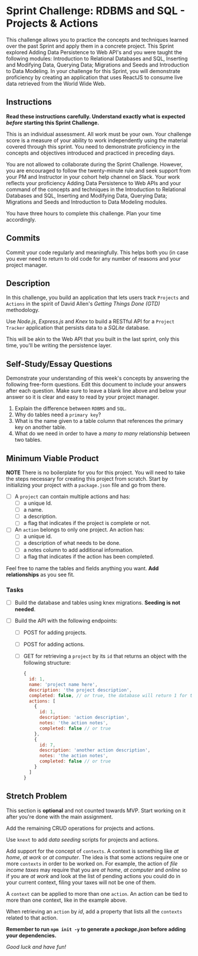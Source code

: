 # Sprint Challenge: RDBMS and SQL - Projects & Actions

This challenge allows you to practice the concepts and techniques learned over the past Sprint and apply them in a concrete project. This Sprint explored Adding Data Persistence to Web API's and you were taught the following modules: Introduction to Relational Databases and SQL, Inserting and Modifying Data, Querying Data; Migrations and Seeds and Introduction to Data Modeling. In your challenge for this Sprint, you will demonstrate proficiency by creating an application that uses ReactJS to consume live data retrieved from the World Wide Web.

## Instructions

**Read these instructions carefully. Understand exactly what is expected _before_ starting this Sprint Challenge.**

This is an individual assessment. All work must be your own. Your challenge score is a measure of your ability to work independently using the material covered through this sprint. You need to demonstrate proficiency in the concepts and objectives introduced and practiced in preceding days.

You are not allowed to collaborate during the Sprint Challenge. However, you are encouraged to follow the twenty-minute rule and seek support from your PM and Instructor in your cohort help channel on Slack. Your work reflects your proficiency Adding Data Persistence to Web APIs and your command of the concepts and techniques in the Introduction to Relational Databases and SQL, Inserting and Modifying Data, Querying Data; Migrations and Seeds and Introduction to Data Modeling modules.

You have three hours to complete this challenge. Plan your time accordingly.

## Commits

Commit your code regularly and meaningfully. This helps both you (in case you ever need to return to old code for any number of reasons and your project manager.

## Description

In this challenge, you build an application that lets users track `Projects` and `Actions` in the spirit of David Allen's _Getting Things Done (GTD)_ methodology.

Use _Node.js_, _Express.js_ and _Knex_ to build a RESTful API for a `Project Tracker` application that persists data to a _SQLite_ database.

This will be akin to the Web API that you built in the last sprint, only this time, you'll be writing the persistence layer.

## Self-Study/Essay Questions

Demonstrate your understanding of this week's concepts by answering the following free-form questions. Edit this document to include your answers after each question. Make sure to leave a blank line above and below your answer so it is clear and easy to read by your project manager.

1. Explain the difference between `RDBMS` and `SQL`.
1. Why do tables need a `primary key`?
1. What is the name given to a table column that references the primary key on another table.
1. What do we need in order to have a _many to many_ relationship between two tables.

## Minimum Viable Product

**NOTE** There is no boilerplate for you for this project. You will need to take the steps necessary for creating this project from scratch. Start by initializing your project with a `package.json` file and go from there.

- [ ] A `project` can contain multiple actions and has:
  - [ ] a unique Id.
  - [ ] a name.
  - [ ] a description.
  - [ ] a flag that indicates if the project is complete or not.
- [ ] An `action` belongs to only one project. An action has:
  - [ ] a unique id.
  - [ ] a description of what needs to be done.
  - [ ] a notes column to add additional information.
  - [ ] a flag that indicates if the action has been completed.

Feel free to name the tables and fields anything you want. **Add relationships** as you see fit.

### Tasks

- [ ] Build the database and tables using knex migrations. **Seeding is not needed**.
- [ ] Build the API with the following endpoints:

  - [ ] POST for adding projects.
  - [ ] POST for adding actions.
  - [ ] GET for retrieving a `project` by its `id` that returns an object with the following structure:

    ```js
    {
      id: 1,
      name: 'project name here',
      description: 'the project description',
      completed: false, // or true, the database will return 1 for true and 0 for false
      actions: [
        {
          id: 1,
          description: 'action description',
          notes: 'the action notes',
          completed: false // or true
        },
        {
          id: 7,
          description: 'another action description',
          notes: 'the action notes',
          completed: false // or true
        }
      ]
    }
    ```

## Stretch Problem

This section is **optional** and not counted towards MVP. Start working on it after you're done with the main assignment.

Add the remaining CRUD operations for projects and actions.

Use `knext` to add _data seeding_ scripts for projects and actions.

Add support for the concept of `contexts`. A context is something like _at home_, _at work_ or _at computer_. The idea is that some actions require one or more `contexts` in order to be worked on. For example, the action of _file income taxes_ may require that you are _at home_, _at computer_ and _online_ so if you are _at work_ and look at the list of pending actions you could do in your current context, filing your taxes will not be one of them.

A `context` can be applied to more than one `action`. An action can be tied to more than one context, like in the example above.

When retrieving an `action` by _id_, add a property that lists all the `contexts` related to that action.

**Remember to run `npm init -y` to generate a _package.json_ before adding your dependencies.**

_Good luck and have fun!_

